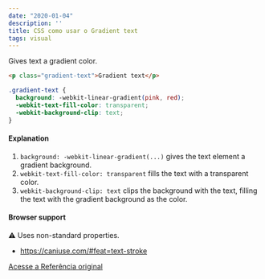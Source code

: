 ```yaml
---
date: "2020-01-04"
description: ''
title: CSS como usar o Gradient text
tags: visual
---
```


Gives text a gradient color.

```html
<p class="gradient-text">Gradient text</p>
```

```css
.gradient-text {
  background: -webkit-linear-gradient(pink, red);
  -webkit-text-fill-color: transparent;
  -webkit-background-clip: text;
}
```

#### Explanation

1. `background: -webkit-linear-gradient(...)` gives the text element a gradient background.
2. `webkit-text-fill-color: transparent` fills the text with a transparent color.
3. `webkit-background-clip: text` clips the background with the text, filling the text with the gradient background as the color.

#### Browser support

<span class="snippet__support-note">⚠️ Uses non-standard properties.</span>

- https://caniuse.com/#feat=text-stroke

[Acesse a Referência original](http://github.com/30-seconds/)
